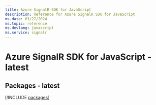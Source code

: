 ```yaml
---
title: Azure SignalR SDK for JavaScript
description: Reference for Azure SignalR SDK for JavaScript
ms.date: 03/27/2024
ms.topic: reference
ms.devlang: javascript
ms.service: signalr
---
```

# Azure SignalR SDK for JavaScript - latest
## Packages - latest
[!INCLUDE [packages](signalr-index.md)]